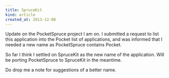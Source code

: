 ```yaml
---
title: SpruceKit
kind: article
created_at: 2013-12-08
---
```


Update on the PocketSpruce project I am on. I submitted a request to list this application into the Pocket list of applications, and was informed that I needed a new name as PocketSpruce contains Pocket. 

<!-- more -->

So far I think I settled on SpruceKit as the new name of the application. Will be porting PocketSpruce to SpruceKit in the meantime. 

Do drop me a note for suggestions of a better name.

